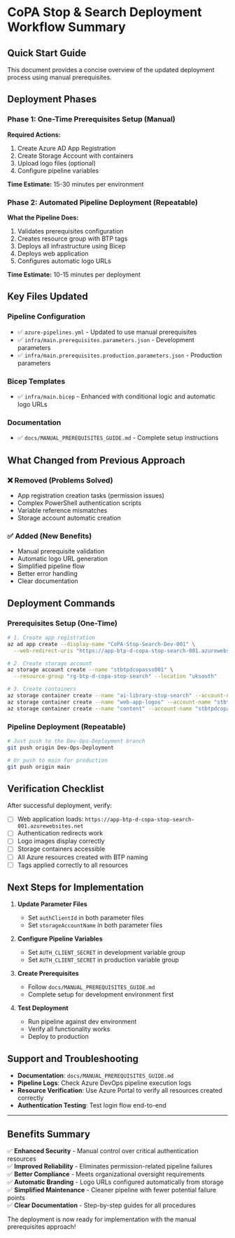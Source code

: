 # CoPA Stop & Search Deployment Workflow Summary

## Quick Start Guide

This document provides a concise overview of the updated deployment process using manual prerequisites.

## Deployment Phases

### Phase 1: One-Time Prerequisites Setup (Manual)

**Required Actions:**
1. Create Azure AD App Registration
2. Create Storage Account with containers
3. Upload logo files (optional)
4. Configure pipeline variables

**Time Estimate:** 15-30 minutes per environment

### Phase 2: Automated Pipeline Deployment (Repeatable)

**What the Pipeline Does:**
1. Validates prerequisites configuration
2. Creates resource group with BTP tags
3. Deploys all infrastructure using Bicep
4. Deploys web application
5. Configures automatic logo URLs

**Time Estimate:** 10-15 minutes per deployment

## Key Files Updated

### Pipeline Configuration
- ✅ `azure-pipelines.yml` - Updated to use manual prerequisites
- ✅ `infra/main.prerequisites.parameters.json` - Development parameters
- ✅ `infra/main.prerequisites.production.parameters.json` - Production parameters

### Bicep Templates
- ✅ `infra/main.bicep` - Enhanced with conditional logic and automatic logo URLs

### Documentation
- ✅ `docs/MANUAL_PREREQUISITES_GUIDE.md` - Complete setup instructions

## What Changed from Previous Approach

### ❌ Removed (Problems Solved)
- App registration creation tasks (permission issues)
- Complex PowerShell authentication scripts
- Variable reference mismatches
- Storage account automatic creation

### ✅ Added (New Benefits)
- Manual prerequisite validation
- Automatic logo URL generation
- Simplified pipeline flow
- Better error handling
- Clear documentation

## Deployment Commands

### Prerequisites Setup (One-Time)
```bash
# 1. Create app registration
az ad app create --display-name "CoPA-Stop-Search-Dev-001" \
  --web-redirect-uris "https://app-btp-d-copa-stop-search-001.azurewebsites.net/.auth/login/aad/callback"

# 2. Create storage account
az storage account create --name "stbtpdcopasss001" \
  --resource-group "rg-btp-d-copa-stop-search" --location "uksouth"

# 3. Create containers
az storage container create --name "ai-library-stop-search" --account-name "stbtpdcopasss001"
az storage container create --name "web-app-logos" --account-name "stbtpdcopasss001"
az storage container create --name "content" --account-name "stbtpdcopasss001"
```

### Pipeline Deployment (Repeatable)
```bash
# Just push to the Dev-Ops-Deployment branch
git push origin Dev-Ops-Deployment

# Or push to main for production
git push origin main
```

## Verification Checklist

After successful deployment, verify:

- [ ] Web application loads: `https://app-btp-d-copa-stop-search-001.azurewebsites.net`
- [ ] Authentication redirects work
- [ ] Logo images display correctly
- [ ] Storage containers accessible
- [ ] All Azure resources created with BTP naming
- [ ] Tags applied correctly to all resources

## Next Steps for Implementation

1. **Update Parameter Files**
   - Set `authClientId` in both parameter files
   - Set `storageAccountName` in both parameter files

2. **Configure Pipeline Variables**
   - Set `AUTH_CLIENT_SECRET` in development variable group
   - Set `AUTH_CLIENT_SECRET` in production variable group

3. **Create Prerequisites**
   - Follow `docs/MANUAL_PREREQUISITES_GUIDE.md`
   - Complete setup for development environment first

4. **Test Deployment**
   - Run pipeline against dev environment
   - Verify all functionality works
   - Deploy to production

## Support and Troubleshooting

- **Documentation**: `docs/MANUAL_PREREQUISITES_GUIDE.md`
- **Pipeline Logs**: Check Azure DevOps pipeline execution logs
- **Resource Verification**: Use Azure Portal to verify all resources created correctly
- **Authentication Testing**: Test login flow end-to-end

---

## Benefits Summary

✅ **Enhanced Security** - Manual control over critical authentication resources  
✅ **Improved Reliability** - Eliminates permission-related pipeline failures  
✅ **Better Compliance** - Meets organizational oversight requirements  
✅ **Automatic Branding** - Logo URLs configured automatically from storage  
✅ **Simplified Maintenance** - Cleaner pipeline with fewer potential failure points  
✅ **Clear Documentation** - Step-by-step guides for all procedures  

The deployment is now ready for implementation with the manual prerequisites approach!
